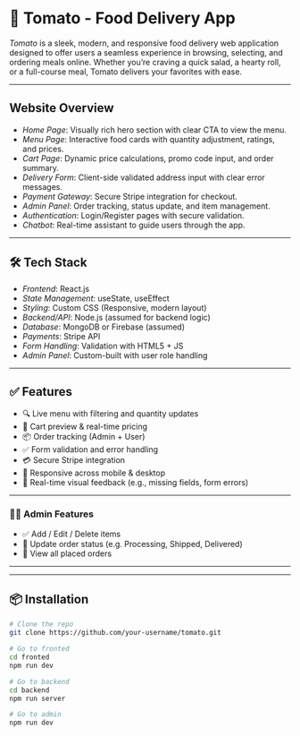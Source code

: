 # 🍅 Tomato - Food Delivery App

*Tomato* is a sleek, modern, and responsive food delivery web application designed to offer users a seamless experience in browsing, selecting, and ordering meals online. Whether you’re craving a quick salad, a hearty roll, or a full-course meal, Tomato delivers your favorites with ease.

---

## Website Overview

- *Home Page*: Visually rich hero section with clear CTA to view the menu.
- *Menu Page*: Interactive food cards with quantity adjustment, ratings, and prices.
- *Cart Page*: Dynamic price calculations, promo code input, and order summary.
- *Delivery Form*: Client-side validated address input with clear error messages.
- *Payment Gateway*: Secure Stripe integration for checkout.
- *Admin Panel*: Order tracking, status update, and item management.
- *Authentication*: Login/Register pages with secure validation.
- *Chatbot*: Real-time assistant to guide users through the app.

---

## 🛠 Tech Stack

- *Frontend*: React.js
- *State Management*: useState, useEffect
- *Styling*: Custom CSS (Responsive, modern layout)
- *Backend/API*: Node.js (assumed for backend logic)
- *Database*: MongoDB or Firebase (assumed)
- *Payments*: Stripe API
- *Form Handling*: Validation with HTML5 + JS
- *Admin Panel*: Custom-built with user role handling

---

## ✅ Features

- 🔍 Live menu with filtering and quantity updates
- 🛒 Cart preview & real-time pricing
- 📦 Order tracking (Admin + User)
- ✅ Form validation and error handling
- 💳 Secure Stripe integration
- 📱 Responsive across mobile & desktop
- 🔔 Real-time visual feedback (e.g., missing fields, form errors)

---

### 🧑‍💼 Admin Features
- ✅ Add / Edit / Delete items
- 🔄 Update order status (e.g. Processing, Shipped, Delivered)
- 📃 View all placed orders

---

---

## 📦 Installation

```bash
# Clone the repo
git clone https://github.com/your-username/tomato.git

# Go to fronted
cd fronted
npm run dev

# Go to backend
cd backend
npm run server

# Go to admin
npm run dev
